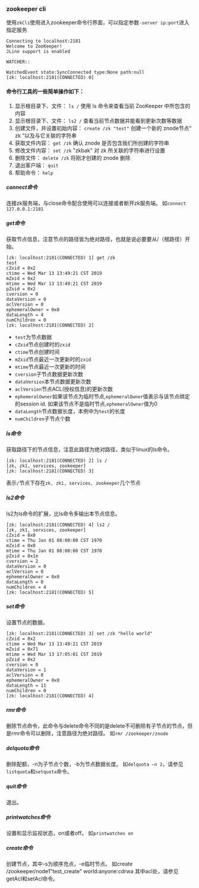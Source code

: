 ### zookeeper cli

使用`zkCli`使用进入zookeeper命令行界面，可以指定参数`-server ip:port`进入指定服务
```
Connecting to localhost:2181
Welcome to ZooKeeper!
JLine support is enabled

WATCHER::

WatchedEvent state:SyncConnected type:None path:null
[zk: localhost:2181(CONNECTED) 0]
```

#### 命令行工具的一些简单操作如下：
1. 显示根目录下、文件： `ls /` 使用 ls 命令来查看当前 ZooKeeper 中所包含的内容
2. 显示根目录下、文件： `ls2 /` 查看当前节点数据并能看到更新次数等数据
3. 创建文件，并设置初始内容： `create /zk "test"` 创建一个新的 znode节点“ zk ”以及与它关联的字符串
4. 获取文件内容： `get /zk` 确认 znode 是否包含我们所创建的字符串
5. 修改文件内容： `set /zk` "zkbak" 对 zk 所关联的字符串进行设置
6. 删除文件： `delete /zk` 将刚才创建的 znode 删除
7. 退出客户端： `quit`
8. 帮助命令： `help`

##### connect命令
连接zk服务端，与close命令配合使用可以连接或者断开zk服务端。
如`connect 127.0.0.1:2181`

##### get命令
获取节点信息，注意节点的路径皆为绝对路径，也就是说必要要从/（根路径）开始。
```
[zk: localhost:2181(CONNECTED) 1] get /zk
test
cZxid = 0x2
ctime = Wed Mar 13 13:49:21 CST 2019
mZxid = 0x2
mtime = Wed Mar 13 13:49:21 CST 2019
pZxid = 0x2
cversion = 0
dataVersion = 0
aclVersion = 0
ephemeralOwner = 0x0
dataLength = 4
numChildren = 0
[zk: localhost:2181(CONNECTED) 2]
```
- `test`为节点数据
- `cZxid`节点创建时的`zxid`
- `ctime`节点创建时间
- `mZxid`节点最近一次更新时的`zxid`
- `mtime`节点最近一次更新的时间
- `cversion`子节点数据更新次数
- `dataVersion`本节点数据更新次数
- `aclVersion`节点ACL(授权信息)的更新次数
- `ephemeralOwner`如果该节点为临时节点,`ephemeralOwner`值表示与该节点绑定的session id. 如果该节点不是临时节点,`ephemeralOwner`值为0
- `dataLength`节点数据长度，本例中为`test`的长度
- `numChildren`子节点个数

##### ls命令
获取路径下的节点信息，注意此路径为绝对路径，类似于linux的ls命令。
```zookeeper
[zk: localhost:2181(CONNECTED) 2] ls /
[zk, zk1, services, zookeeper]
[zk: localhost:2181(CONNECTED) 3]
```
表示`/`节点下存在`zk, zk1, services, zookeeper`几个节点

##### ls2命令
ls2为ls命令的扩展，比ls命令多输出本节点信息。
```
[zk: localhost:2181(CONNECTED) 4] ls2 /
[zk, zk1, services, zookeeper]
cZxid = 0x0
ctime = Thu Jan 01 08:00:00 CST 1970
mZxid = 0x0
mtime = Thu Jan 01 08:00:00 CST 1970
pZxid = 0x1e
cversion = 2
dataVersion = 0
aclVersion = 0
ephemeralOwner = 0x0
dataLength = 0
numChildren = 4
[zk: localhost:2181(CONNECTED) 5]
```

##### set命令
设置节点的数据。
```
[zk: localhost:2181(CONNECTED) 3] set /zk "hello world"
cZxid = 0x2
ctime = Wed Mar 13 13:49:21 CST 2019
mZxid = 0x71
mtime = Wed Mar 13 17:05:01 CST 2019
pZxid = 0x2
cversion = 0
dataVersion = 1
aclVersion = 0
ephemeralOwner = 0x0
dataLength = 11
numChildren = 0
[zk: localhost:2181(CONNECTED) 4]
```

##### rmr命令
删除节点命令，此命令与delete命令不同的是delete不可删除有子节点的节点，但是rmr命令可以删除，注意路径为绝对路径。
如`rmr /zookeeper/znode`

##### delquota命令
删除配额，-n为子节点个数，-b为节点数据长度。
如`delquota –n 2`，请参见`listquota`和`setquota`命令。

##### quit命令
退出。

##### printwatches命令
设置和显示监视状态，on或者off。
如`printwatches on`

##### create命令
创建节点，其中-s为顺序充点，-e临时节点。
如create /zookeeper/node1"test_create" world:anyone:cdrwa
其中acl处，请参见getAcl和setAcl命令。
